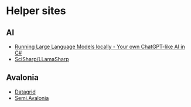# Helper sites
## AI
* [Running Large Language Models locally - Your own ChatGPT-like AI in C#](https://blog.maartenballiauw.be/post/2023/06/15/running-large-language-models-locally-your-own-chatgpt-like-ai-in-csharp.html)
* [SciSharp/LLamaSharp](https://github.com/SciSharp/LLamaSharp)

## Avalonia
* [Datagrid](https://docs.avaloniaui.net/docs/controls/datagrid)
* [Semi.Avalonia](https://github.com/irihitech/Semi.Avalonia)